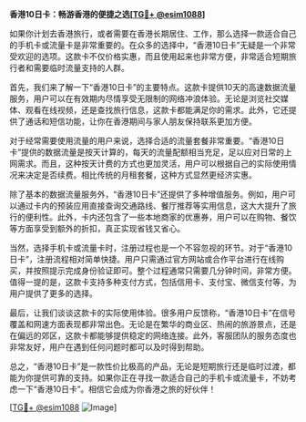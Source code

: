 **香港10日卡：畅游香港的便捷之选[[TG💪+ @esim1088](https://t.me/s/esim1088)]**

如果你计划去香港旅行，或者需要在香港长期居住、工作，那么选择一款适合自己的手机卡或流量卡是非常重要的。在众多的选择中，“香港10日卡”无疑是一个非常受欢迎的选项。这款卡不仅价格实惠，而且使用起来也非常方便，非常适合短期旅行者和需要临时流量支持的人群。

首先，我们来了解一下“香港10日卡”的主要特点。这款卡提供10天的高速数据流量服务，用户可以在有效期内尽情享受无限制的网络冲浪体验。无论是浏览社交媒体、观看在线视频，还是查找旅行信息，这款卡都能满足你的需求。此外，它还提供了通话和短信功能，让你在香港期间与家人朋友保持联系更加方便。

对于经常需要使用流量的用户来说，选择合适的流量套餐非常重要。“香港10日卡”提供的数据流量是按天计算的，每天的流量配额相当充足，足以应对日常的上网需求。而且，这种按天计费的方式也更加灵活，用户可以根据自己的实际使用情况来决定是否续费。相比传统的月租套餐，这种方式显然更经济实惠。

除了基本的数据流量服务外，“香港10日卡”还提供了多种增值服务。例如，用户可以通过卡内的预装应用直接查询交通路线、餐厅推荐等实用信息，这大大提升了旅行的便利性。此外，卡内还包含了一些本地商家的优惠券，用户可以在购物、餐饮等方面享受到额外的折扣，真正实现省钱又省心。

当然，选择手机卡或流量卡时，注册过程也是一个不容忽视的环节。对于“香港10日卡”，注册流程相对简单快捷。用户只需通过官方网站或合作平台进行在线购买，并按照提示完成身份验证即可。整个过程通常只需要几分钟时间，非常方便。值得一提的是，这款卡支持多种支付方式，包括信用卡、支付宝、微信支付等，为用户提供了更多的选择。

最后，让我们谈谈这款卡的实际使用体验。很多用户反馈称，“香港10日卡”在信号覆盖和网速方面表现都非常出色。无论是在繁华的商业区、热闹的旅游景点，还是在偏远的郊区，这款卡都能够提供稳定的网络连接。此外，客服团队的服务态度也非常友好，用户在遇到任何问题时都可以及时得到帮助。

总之，“香港10日卡”是一款性价比极高的产品，无论是短期旅行还是临时过渡，都能为你提供可靠的支持。如果你正在寻找一款适合自己的手机卡或流量卡，不妨考虑一下“香港10日卡”。相信它会成为你香港之旅的好伙伴！

[[TG💪+ @esim1088](https://t.me/s/esim1088) ![Image](https://i.postimg.cc/4NQfJmqS/Snipaste-2025-05-13-00-14-12.png)]